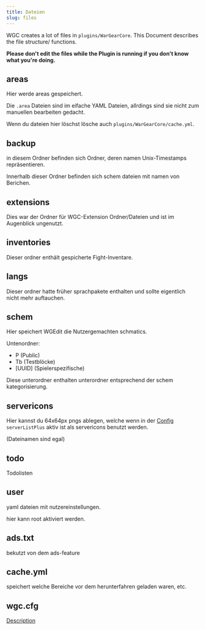 ```yaml
---
title: Dateien
slug: files
---
```


WGC creates a lot of files in `plugins/WarGearCore`.
This Document describes the file structure/ functions.

**Please don't edit the files while the Plugin is running
if you don't know what you're doing.**

## areas

Hier werde areas gespeichert.

Die `.area` Dateien sind im eifache YAML Dateien, allrdings sind sie
nicht zum manuellen bearbeiten gedacht.

Wenn du dateien hier löschst lösche auch `plugins/WarGearCore/cache.yml`.

## backup

in diesem Ordner befinden sich Ordner, deren namen Unix-Timestamps repräsentieren.

Innerhalb dieser Ordner befinden sich schem dateien mit namen von Berichen.

## extensions

Dies war der Ordner für WGC-Extension Ordner/Dateien und ist im Augenblick ungenutzt.

## inventories

Dieser ordner enthält gespicherte Fight-Inventare.

## langs

Dieser ordner hatte früher sprachpakete enthalten und sollte eigentlich nicht mehr auftauchen.

## schem

Hier speichert WGEdit die Nutzergemachten schmatics.

Untenordner:
- P (Public)
- Tb (Testblöcke)
- \[UUID\] (Spielerspezifische)

Diese unterordner enthalten unterordner entsprechend der schem kategorisierung.

## servericons

Hier kannst du 64x64px pngs ablegen, welche wenn in der [Config][] `serverListPlus` aktiv ist
als servericons benutzt werden.

(Dateinamen sind egal)

## todo

Todolisten

## user

yaml dateien mit nutzereinstellungen.

hier kann root aktiviert werden.

## ads.txt

bekutzt von dem ads-feature

## cache.yml

speichert welche Bereiche vor dem herunterfahren geladen waren, etc.

## wgc.cfg

[Description][config]


[Config]: #config
